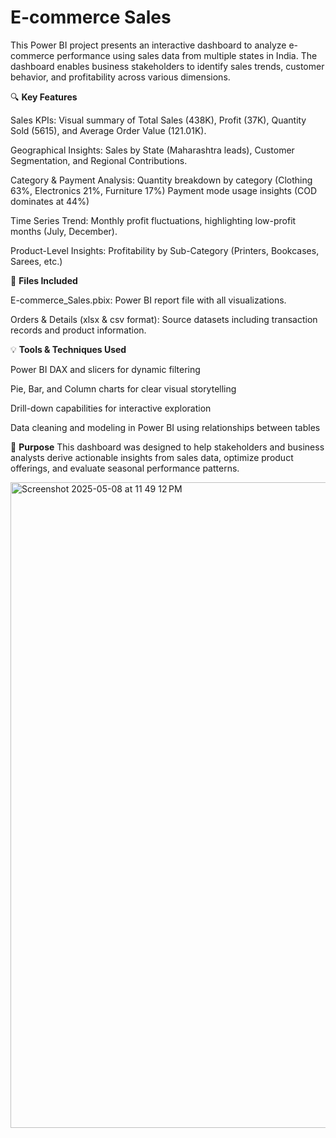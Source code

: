 # E-commerce Sales

This Power BI project presents an interactive dashboard to analyze e-commerce performance using sales data from multiple states in India. The dashboard enables business stakeholders to identify sales trends, customer behavior, and profitability across various dimensions.

🔍 **Key Features**

Sales KPIs: Visual summary of Total Sales (438K), Profit (37K), Quantity Sold (5615), and Average Order Value (121.01K).

Geographical Insights: Sales by State (Maharashtra leads), Customer Segmentation, and Regional Contributions.

Category & Payment Analysis:
Quantity breakdown by category (Clothing 63%, Electronics 21%, Furniture 17%)
Payment mode usage insights (COD dominates at 44%)

Time Series Trend: Monthly profit fluctuations, highlighting low-profit months (July, December).

Product-Level Insights: Profitability by Sub-Category (Printers, Bookcases, Sarees, etc.)

📁 **Files Included**

E-commerce_Sales.pbix: Power BI report file with all visualizations.

Orders & Details (xlsx & csv format): Source datasets including transaction records and product information.

💡 **Tools & Techniques Used**

Power BI DAX and slicers for dynamic filtering

Pie, Bar, and Column charts for clear visual storytelling

Drill-down capabilities for interactive exploration

Data cleaning and modeling in Power BI using relationships between tables

📌 **Purpose**
This dashboard was designed to help stakeholders and business analysts derive actionable insights from sales data, optimize product offerings, and evaluate seasonal performance patterns.


<img width="1033" alt="Screenshot 2025-05-08 at 11 49 12 PM" src="https://github.com/user-attachments/assets/dcf0c0b5-9959-4bdb-8416-486a8c594d82" />


